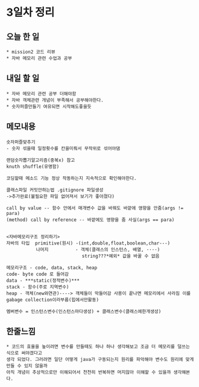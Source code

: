 # 3일차 정리

## 오늘 한 일    
    * mission2 코드 리뷰 
    * 자바 메모리 관련 수업과 공부
    
## 내일 할 일
    * 자바 메모리 관련 공부 더해야함   
    * 자바 객체관련 개념이 부족해서 공부해야한다.
    * 숫자퍼즐만들기 여유되면 시작해도좋을듯

## 메모내용   
    
    
    숫자퍼즐맞추기
    - 숫자 섞을때 일정횟수를 칸을미뤄서 무작위로 섞어야댐
    
    랜덤숫자뽑기알고리즘(중복x) 참고
    knuth shuffle(유명함)
    
    코딩할때 메소드 기능 정상 작동하는지 지속적으로 확인해야한다.
    
    클래스파일 커밋안하는법 .gitignore 파일생성
    ->추가완료(불필요한 파일 없어져서 보기가 좋아졌다)    
    
    call by value -- 함수 안에서 매개변수 값을 바꿔도 바깥에 영향을 안줌(args != para)
    (method) call by reference -- 바깥에도 영향을 줌 사실(args == para)
    
    
    <자바메모리구조 정리하기>
    자바의 타입  primitive(원시) -(int,double,float,boolean,char---)
               나머지          - 객체(클래스의 인스턴스, 배열, ····)
                                string???*예외* 값을 바꿀 수 없음
    
    메모리구조 - code, data, stack, heap
    code- byte code 로 들어감
    data - ***static(정적변수)***
    stack - 함수(주로 지역변수)
    heap - 객체(new와연관)----> 객체들이 막들어감 사용이 끝나면 메모리에서 사라짐 이를 gabage collection이라부름(힙에서만활동)
    
    멤버변수 = 인스턴스변수(인스턴스마다생성) + 클래스변수(클래스에한개생성)


 
 ## 한줄느낌   
 
    * 코드의 효율을 높이려면 변수를 만들때도 하나 하나 생각해보고 조금 더 메모리를 덜쓰는 식으로 써야겠다고
    생각 되었다. 그러려면 일단 어떻게 java가 구동되는지 원리를 파악해야 변수도 원리에 맞게 만들 수 있지 않을까
    아직 개념이 추상적으로만 이해되어서 천천히 반복하면 머지않아 이해할 수 있을까 생각해본다.
 
    